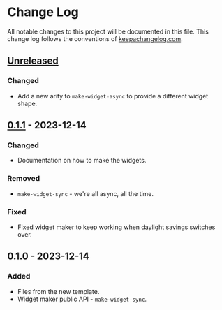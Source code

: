 # Change Log
All notable changes to this project will be documented in this file. This change log follows the conventions of [keepachangelog.com](http://keepachangelog.com/).

## [Unreleased]
### Changed
- Add a new arity to `make-widget-async` to provide a different widget shape.

## [0.1.1] - 2023-12-14
### Changed
- Documentation on how to make the widgets.

### Removed
- `make-widget-sync` - we're all async, all the time.

### Fixed
- Fixed widget maker to keep working when daylight savings switches over.

## 0.1.0 - 2023-12-14
### Added
- Files from the new template.
- Widget maker public API - `make-widget-sync`.

[Unreleased]: https://sourcehost.site/your-name/dining_philos_5/compare/0.1.1...HEAD
[0.1.1]: https://sourcehost.site/your-name/dining_philos_5/compare/0.1.0...0.1.1
